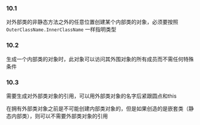 ### 10.1

对外部类的非静态方法之外的任意位置创建某个内部类的对象，必须要按照 `OuterClassName.InnerClassName` 一样指明类型

### 10.2

生成一个内部类的对象时，此对象可以访问其外围对象的所有成员而不需任何特殊条件

### 10.3

需要生成对外部类对象的引用，可以用外部类对象的名字后紧跟圆点和this

在拥有外部类对象之前是不可能创建内部类对象的，但是如果创造的是嵌套类（静态内部类），则可以不需要外部类对象的引用